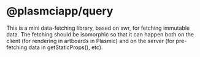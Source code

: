 # @plasmciapp/query

This is a mini data-fetching library, based on swr, for fetching immutable data. The fetching should be isomorphic so that it can happen both on the client (for rendering in artboards in Plasmic) and on the server (for pre-fetching data in getStaticProps(), etc).